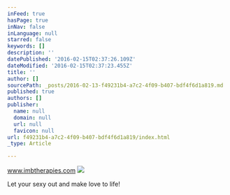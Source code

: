 ```yaml
---
inFeed: true
hasPage: true
inNav: false
inLanguage: null
starred: false
keywords: []
description: ''
datePublished: '2016-02-15T02:37:26.109Z'
dateModified: '2016-02-15T02:37:23.455Z'
title: ''
author: []
sourcePath: _posts/2016-02-13-f49231b4-a7c2-4f09-b407-bdf4f6d1a819.md
published: true
authors: []
publisher:
  name: null
  domain: null
  url: null
  favicon: null
url: f49231b4-a7c2-4f09-b407-bdf4f6d1a819/index.html
_type: Article

---
```

www.imbtherapies.com
![](https://the-grid-user-content.s3-us-west-2.amazonaws.com/2055ad25-8e16-4abf-8ca7-f1ad9c5379f1.jpg)

Let your sexy out and make love to life!